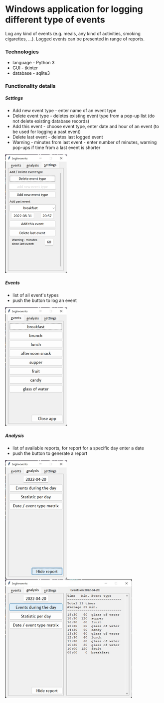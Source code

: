 # Windows application for logging different type of events #  
Log any kind of events (e.g. meals, any kind of activities, smoking cigarettes, ...).
Logged events can be presented in range of reports.

### Technologies ###
- language - Python 3
- GUI - tkinter
- database - sqlite3

### Functionality details ###
##### Settings #####
- Add new event type - enter name of an event type
- Delete event type - deletes existing event type from a pop-up list (do not delete existing database records)
- Add this event - choose event type, enter date and hour of an event (to be used for logging a past event)
- Delete last event - deletes last logged event
- Warning - minutes from last event - enter number of minutes, warning pop-ups if time from a last event is shorter

<img src="imgs\setting.jpg" title="settings" height="380" width="197"/>

##### Events #####
- list of all event's types
- push the button to log an event  

<img src="imgs\events.jpg" title="event's types" height="380" width="197"/>

##### Analysis #####
- list of available reports, for report for a specific day enter a date
- push the button to generate a report

<img src="imgs\report.jpg" title="reports" height="380" width="197"/>

<img src="imgs\report_1.jpg" title="report_1" height="380" width="407"/>
